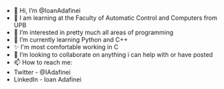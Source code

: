 - 👋 Hi, I’m @IoanAdafinei
- 👋 I am learning at the Faculty of Automatic Control and Computers from UPB
- 👀 I’m interested in pretty much all areas of programming
- 🌱 I’m currently learning Python and C++
- ✨ I'm most comfortable working in C
- 💞️ I’m looking to collaborate on anything i can help with or have posted
- 📫 How to reach me:
-   Twitter - @IAdafinei
-   LinkedIn - Ioan Adafinei

<!---
IoanAdafinei/IoanAdafinei is a ✨ special ✨ repository because its `README.md` (this file) appears on your GitHub profile.
You can click the Preview link to take a look at your changes.
--->
